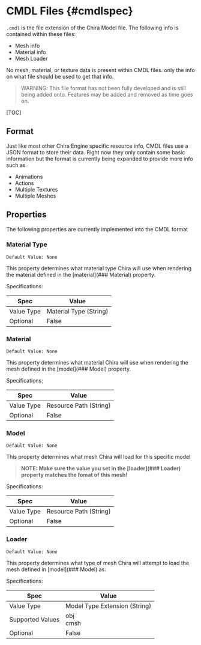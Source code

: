 # CMDL Files {#cmdlspec}
`.cmdl` is the file extension of the Chira Model file. The following info is contained within these files:
- Mesh info
- Material info
- Mesh Loader

No mesh, material, or texture data is present within CMDL files. only the info on what file should be used to get that info.

> WARNING: This file format has not been fully developed and is still being added onto. Features may be added and removed as time goes on.

[TOC]

## Format
Just like most other Chira Engine specific resource info, CMDL files use a JSON format to store their data. Right now they only contain some basic information but the format is currently being expanded to provide more info such as
- Animations
- Actions
- Multiple Textures
- Multiple Meshes

## Properties
The following properties are currently implemented into the CMDL format

### Material Type
`Default Value: None`

This property determines what material type Chira will use when rendering the material defined in the [material](### Material) property.

Specifications:

| Spec | Value |
|----------|------------|
| Value Type | Material Type (String) |
| Optional | False |

### Material
`Default Value: None`

This property determines what material Chira will use when rendering the mesh defined in the [model](### Model) property.

Specifications:

| Spec | Value |
|----------|------------|
| Value Type | Resource Path (String) |
| Optional | False |

### Model
`Default Value: None`

This property determines what mesh Chira will load for this specific model

> **NOTE: Make sure the value you set in the [loader](### Loader) property matches the fomat of this mesh!**

Specifications:

| Spec | Value |
|----------|------------|
| Value Type | Resource Path (String) |
| Optional | False |

### Loader
`Default Value: None`

This property determines what type of mesh Chira will attempt to load the mesh defined in [model](### Model) as.

Specifications:

| Spec | Value |
|----------|------------|
| Value Type | Model Type Extension (String) |
| Supported Values| obj<br>cmsh |
| Optional | False |
